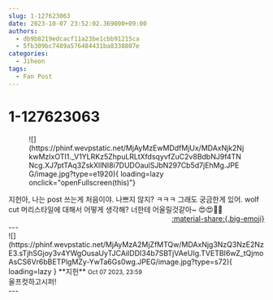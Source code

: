```yaml
---
slug: 1-127623063
date: 2023-10-07 23:52:02.369000+09:00
authors:
  - db9b8219edcacf11a23be1cbb91215ca
  - 5fb309bc7489a576484431ba8338807e
categories:
  - Jiheon
tags:
  - Fan Post
---
```


# 1-127623063

<div class="post-container" markdown="1">
<div class="content-container md-sidebar__scrollwrap" markdown="1">


<figure markdown="1">
![](https://phinf.wevpstatic.net/MjAyMzEwMDdfMjUx/MDAxNjk2NjkwMzIxOTI1._V1YLRKz5ZhpuLRLtXfdsqyvfZuC2v8BdbNJ9f4TNNcg.XJ7ptTAq3ZskXllNI8i7DUDOaulSJbN297Cb5d7jEhMg.JPEG/image.jpg?type=e1920){ loading=lazy onclick="openFullscreen(this)"}
</figure>
지헌아, 나는 post 쓰는게 처음이야. 나쁘지 않지? ㅋㅋㅋ 그래도 궁금한게 있어. wolf cut 머리스타일에 대해서 어떻게 생각해? 너한테 어울릴것같아~ 😍😍🫶🏻

</div>
</div>

<div style="text-align: right;" markdown="1">
<a href="https://weverse.io/fromis9/fanpost/1-127623063" style="text-align: right;">:material-share:{.big-emoji}</a>
</div>
---

<div class="comments-container md-sidebar__scrollwrap" markdown="1">
<div class="comment" markdown="1">
<div class='id-container' markdown="1">
![](https://phinf.wevpstatic.net/MjAyMzA2MjZfMTQw/MDAxNjg3NzQ3NzE2NzE3.sTjhSGjoy3v4YWgOusaUyTJCAiIDDI34b7SBTjVAeUIg.TVETBI6wZ_tQjmoAsCS6Vr6bBETPlgMZy-YwTa6Gs0wg.JPEG/image.jpg?type=s72){ loading=lazy }
**<span class="artist">지헌</span>** <small>Oct 07 2023, 23:59</small><br>
</div>
<div class='comment-body' markdown="1">
울프컷하고시퍼!
</div>
</div>
</div>
---
